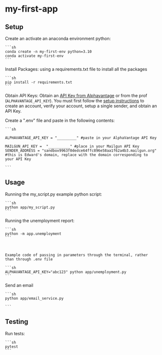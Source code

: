 # my-first-app

## Setup

Create an activate an anaconda environment python:

    ```sh
    conda create -n my-first-env python=3.10
    conda activate my-first-env
    ```

Install Packages: 
    using a requirements.txt file to install all the packages 

    ```sh
    pip install -r requirements.txt
    ```

Obtain API Keys:
    Obtain an [API Key from Alphavantage](https://www.alphavantage.co/support/#api-key) or from the prof (`ALPHAVANTAGE_API_KEY`).
    You must first follow the [setup instructions](https://github.com/prof-rossetti/intro-to-python/blob/main/notes/python/packages/sendgrid.md) to create an account, verify your account, setup a single sender, and obtain an API Key.

Create a ".env" file and paste in the following contents:

    ```sh

    ALPHAVANTAGE_API_KEY = "_________" #paste in your AlphaVantage API Key

    MAILGUN_API_KEY =  "__________" #place in your Mailgun API Key
    SENDER_ADDRESS = "sandbox9963f0dedce64ffc896e58aa1f62a4b3.mailgun.org" #this is Edward's domain, replace with the domain corresponding to your API Key 

    ```

## Usage 
Running the my_script.py example python script:

    ```sh
    python app/my_script.py
    ```


Running the unemployment report:

    ```sh
    python -m app.unemployment
    ```



    Example code of passing in parameters through the terminal, rather than through .env file   

    ```sh
    ALPHAVANTAGE_API_KEY="abc123" python app/unemployment.py
    ```


Send an email

    ```sh
    python app/email_service.py

    ```



## Testing

Run tests:

    ```sh
    pytest
    ```





